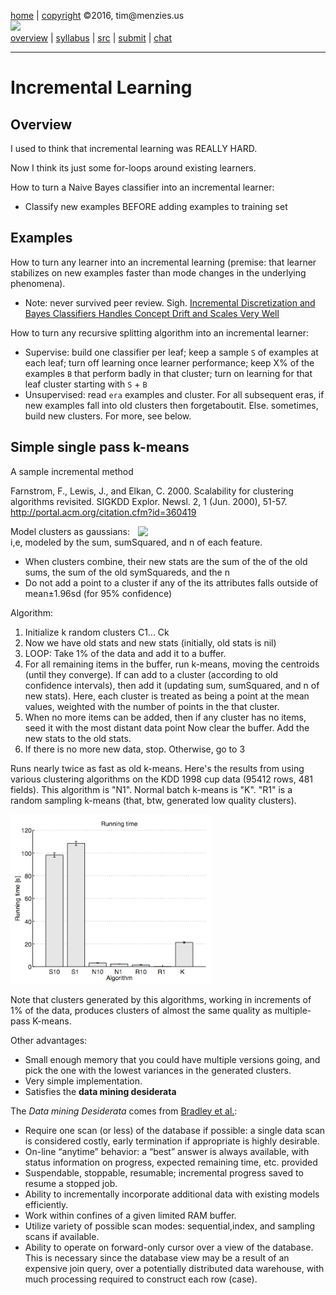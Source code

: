 

[home](http://tiny.cc/fss2016) | [copyright](https://github.com/txt/fss16/blob/master/LICENSE.md) &copy;2016, tim&commat;menzies.us<br>
[<img width=900 src="https://raw.githubusercontent.com/txt/fss16/master/img/fss16.png">](http://tiny.cc/fss2016)   <br>
[overview](https://github.com/txt/fss16/blob/master/doc/overview.md) |
[syllabus](https://github.com/txt/fss16/blob/master/doc/syllabus.md) |
[src](https://github.com/txt/fss16/blob/master/src) |
[submit](http://tiny.cc/fss2016give) |
[chat](https://fss16.slack.com/) 

_______

# Incremental Learning

## Overview

I used to think that incremental learning was REALLY HARD.

Now I think its just some for-loops around existing learners.


How to turn a Naive Bayes classifier into an incremental learner:

+ Classify new examples BEFORE adding examples to training set

## Examples

How to turn any learner into an incremental learning (premise: that
learner stabilizes on new examples faster than mode changes
in the underlying phenomena).

+ Note: never survived peer review. Sigh. [Incremental Discretization and Bayes Classifiers
            Handles Concept Drift and Scales Very Well](http://menzies.us/pdf/05sawtooth.pdf)
  
How to turn any recursive splitting algorithm into an incremental learner:


+ Supervise: build one classifier per leaf; keep a sample `S` of examples
        at each leaf; turn off learning once
        learner performance;    keep X% of the examples `B` that perform badly in that cluster;
        turn on learning for that leaf cluster starting with `S` + `B` 
+ Unsupervised: read `era` examples and cluster. For all subsequent eras,
        if new examples fall into old clusters then forgetaboutit. Else. sometimes,
        build new clusters. For more, see below.

## Simple single pass k-means

A sample incremental method

Farnstrom, F., Lewis, J., and Elkan, C. 2000. Scalability for clustering algorithms revisited. SIGKDD Explor. Newsl. 2, 1 (Jun. 2000), 51-57.  http://portal.acm.org/citation.cfm?id=360419


<img width=300 align=right src="http://upload.wikimedia.org/wikipedia/commons/7/74/Normal_Distribution_PDF.svg">

Model clusters as gaussians: i,e,  modeled by the  sum, sumSquared, and n of each feature.

+ When clusters combine, their new stats are the sum of the of the old sums, the sum of the old symSquareds, and the n
+ Do not add a point to a cluster if any of the its attributes falls outside of mean±1.96sd (for 95% confidence)

Algorithm:

1. Initialize k random clusters C1... Ck
2. Now we have old stats and new stats (initially, old stats is nil)
4. LOOP: Take 1% of the data and add it to a buffer.
4. For all remaining items in the buffer,  run k-means, moving the centroids (until they converge). If can add to a cluster (according to old confidence intervals), then add it (updating sum, sumSquared, and n of new stats).  Here, each cluster is treated as being a point at the mean values, weighted with the number of points in the that cluster.
5. When no more items can be added, then if any cluster has no items, seed it with the most distant data point
Now clear the buffer.
Add the new stats to the old stats.
6. If there is no more new data, stop. Otherwise, go to 3

Runs nearly twice as fast as old k-means.  Here's the results from using various clustering algorithms on the KDD 1998 cup data (95412 rows, 481 fields). This algorithm is "N1". Normal batch k-means is "K".  "R1" is a random sampling k-means (that, btw, generated low quality clusters).

<img src="../img/spass.png">

Note that clusters generated by this algorithms, working in increments of 1% of the data,  produces clusters of almost the same quality as multiple-pass K-means.

Other advantages:
- Small enough memory that you could have multiple versions going, and pick the one with the lowest variances in the generated clusters.
-  Very simple implementation.
- Satisfies the **data mining desiderata**

The _Data mining Desiderata_ comes
from [Bradley et al.](https://www.aaai.org/Papers/KDD/1998/KDD98-002.pdf):

- Require one scan (or less) of the database if possible: a single data scan is considered costly, early termination if appropriate is highly desirable.
-  On-line “anytime” behavior: a “best” answer is always available, with status information on progress, expected remaining time, etc. provided
- Suspendable, stoppable, resumable; incremental  progress saved to resume a stopped job.
- Ability to incrementally incorporate additional data with existing models efficiently.
- Work within confines of a given limited RAM buffer.
- Utilize variety of possible scan modes: sequential,index, and sampling scans if available.
- Ability to operate on forward-only cursor over a view of the database. This is necessary since the database view may be a result of an expensive join query, over a potentially distributed data warehouse, with much processing required to construct each row (case).
